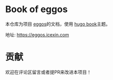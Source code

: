 # Book of eggos

本仓库为项目 [eggos](https://github.com/icexin/eggos)的文档，使用 [hugo book](https://github.com/alex-shpak/hugo-book)主题。

地址: https://eggos.icexin.com

# 贡献

欢迎在评论区留言或者提PR来改进本项目！